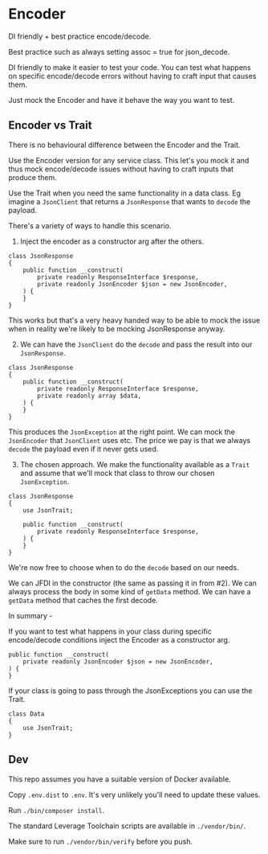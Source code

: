 # Encoder

DI friendly + best practice encode/decode.

Best practice such as always setting assoc = true for json_decode.

DI friendly to make it easier to test your code. You can test what happens on
specific encode/decode errors without having to craft input that causes them.

Just mock the Encoder and have it behave the way you want to test.

## Encoder vs Trait

There is no behavioural difference between the Encoder and the Trait.

Use the Encoder version for any service class.  This let's you mock it and thus
mock encode/decode issues without having to craft inputs that produce them.

Use the Trait when you need the same functionality in a data class.  Eg imagine
a `JsonClient` that returns a `JsonResponse` that wants to `decode` the payload.

There's a variety of ways to handle this scenario.

1.  Inject the encoder as a constructor arg after the others.

```
class JsonResponse
{
    public function __construct(
        private readonly ResponseInterface $response,
        private readonly JsonEncoder $json = new JsonEncoder,
    ) {
    }
}
```

This works but that's a very heavy handed way to be able to mock the issue when
in reality we're likely to be mocking JsonResponse anyway.

2.  We can have the `JsonClient` do the `decode` and pass the result into our
`JsonResponse`.

```
class JsonResponse
{
    public function __construct(
        private readonly ResponseInterface $response,
        private readonly array $data,
    ) {
    }
}
```

This produces the `JsonException` at the right point.  We can mock the
`JsonEncoder` that `JsonClient` uses etc.  The price we pay is that we always
`decode` the payload even if it never gets used.

3.  The chosen approach.  We make the functionality available as a `Trait` and
assume that we'll mock that class to throw our chosen `JsonException`.

```
class JsonResponse
{
    use JsonTrait;

    public function __construct(
        private readonly ResponseInterface $response,
    ) {
    }
}
```

We're now free to choose when to do the `decode` based on our needs.

We can JFDI in the constructor (the same as passing it in from #2).
We can always process the body in some kind of `getData` method.
We can have a `getData` method that caches the first decode.

In summary -

If you want to test what happens in your class during specific encode/decode
conditions inject the Encoder as a constructor arg.

```
public function __construct(
    private readonly JsonEncoder $json = new JsonEncoder,
) {
}
```

If your class is going to pass through the JsonExceptions you can use the Trait.

```
class Data
{
    use JsonTrait;
}
```

## Dev

This repo assumes you have a suitable version of Docker available.

Copy `.env.dist` to `.env`.  It's very unlikely you'll need to update these values.

Run `./bin/composer install`.

The standard Leverage Toolchain scripts are available in `./vendor/bin/`.

Make sure to run `./vendor/bin/verify` before you push.

